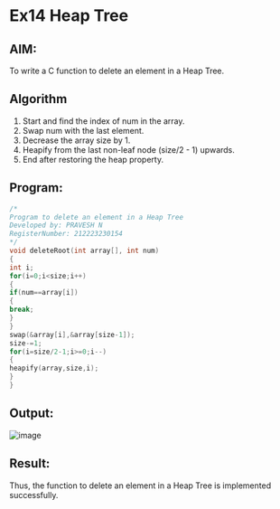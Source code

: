 # Ex14 Heap Tree
## AIM:
To write a C function to delete an element in a Heap Tree.

## Algorithm
1. Start and find the index of num in the array.
2. Swap num with the last element.
3. Decrease the array size by 1.
4. Heapify from the last non-leaf node (size/2 - 1) upwards.
5. End after restoring the heap property.
## Program:
```c
/*
Program to delete an element in a Heap Tree
Developed by: PRAVESH N
RegisterNumber: 212223230154 
*/
void deleteRoot(int array[], int num)
{
int i;
for(i=0;i<size;i++)
{
if(num==array[i])
{
break;
}
}
swap(&array[i],&array[size-1]);
size-=1;
for(i=size/2-1;i>=0;i--)
{
heapify(array,size,i);
}
}
```

## Output:

![image](https://github.com/user-attachments/assets/a01e00f9-20da-43dd-b7b5-317be8229772)


## Result:
Thus, the function to delete an element in a Heap Tree is implemented successfully.
